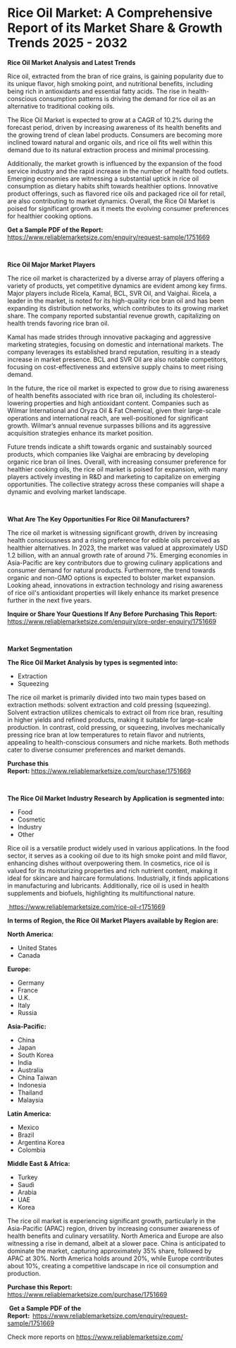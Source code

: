 <p><h1>Rice Oil Market: A Comprehensive Report of its Market Share & Growth Trends 2025 - 2032</h1></p><p><strong>Rice Oil Market Analysis and Latest Trends</strong></p>
<p><p>Rice oil, extracted from the bran of rice grains, is gaining popularity due to its unique flavor, high smoking point, and nutritional benefits, including being rich in antioxidants and essential fatty acids. The rise in health-conscious consumption patterns is driving the demand for rice oil as an alternative to traditional cooking oils.</p><p>The Rice Oil Market is expected to grow at a CAGR of 10.2% during the forecast period, driven by increasing awareness of its health benefits and the growing trend of clean label products. Consumers are becoming more inclined toward natural and organic oils, and rice oil fits well within this demand due to its natural extraction process and minimal processing.</p><p>Additionally, the market growth is influenced by the expansion of the food service industry and the rapid increase in the number of health food outlets. Emerging economies are witnessing a substantial uptick in rice oil consumption as dietary habits shift towards healthier options. Innovative product offerings, such as flavored rice oils and packaged rice oil for retail, are also contributing to market dynamics. Overall, the Rice Oil Market is poised for significant growth as it meets the evolving consumer preferences for healthier cooking options.</p></p>
<p><strong>Get a Sample PDF of the Report:&nbsp;</strong> <a href="https://www.reliablemarketsize.com/enquiry/request-sample/1751669?utm_campaign=1833&utm_medium=2&utm_source=Github&utm_content=ia&utm_term=14022025&utm_id=rice-oil">https://www.reliablemarketsize.com/enquiry/request-sample/1751669</a></p>
<p>&nbsp;</p>
<p><strong>Rice Oil Major Market Players</strong></p>
<p><p>The rice oil market is characterized by a diverse array of players offering a variety of products, yet competitive dynamics are evident among key firms. Major players include Ricela, Kamal, BCL, SVR Oil, and Vaighai. Ricela, a leader in the market, is noted for its high-quality rice bran oil and has been expanding its distribution networks, which contributes to its growing market share. The company reported substantial revenue growth, capitalizing on health trends favoring rice bran oil.</p><p>Kamal has made strides through innovative packaging and aggressive marketing strategies, focusing on domestic and international markets. The company leverages its established brand reputation, resulting in a steady increase in market presence. BCL and SVR Oil are also notable competitors, focusing on cost-effectiveness and extensive supply chains to meet rising demand.</p><p>In the future, the rice oil market is expected to grow due to rising awareness of health benefits associated with rice bran oil, including its cholesterol-lowering properties and high antioxidant content. Companies such as Wilmar International and Oryza Oil & Fat Chemical, given their large-scale operations and international reach, are well-positioned for significant growth. Wilmar’s annual revenue surpasses billions and its aggressive acquisition strategies enhance its market position.</p><p>Future trends indicate a shift towards organic and sustainably sourced products, which companies like Vaighai are embracing by developing organic rice bran oil lines. Overall, with increasing consumer preference for healthier cooking oils, the rice oil market is poised for expansion, with many players actively investing in R&D and marketing to capitalize on emerging opportunities. The collective strategy across these companies will shape a dynamic and evolving market landscape.</p></p>
<p>&nbsp;</p>
<p><strong>What Are The Key Opportunities For Rice Oil Manufacturers?</strong></p>
<p><p>The rice oil market is witnessing significant growth, driven by increasing health consciousness and a rising preference for edible oils perceived as healthier alternatives. In 2023, the market was valued at approximately USD 1.2 billion, with an annual growth rate of around 7%. Emerging economies in Asia-Pacific are key contributors due to growing culinary applications and consumer demand for natural products. Furthermore, the trend towards organic and non-GMO options is expected to bolster market expansion. Looking ahead, innovations in extraction technology and rising awareness of rice oil's antioxidant properties will likely enhance its market presence further in the next five years.</p></p>
<p><strong>Inquire or Share Your Questions If Any Before Purchasing This Report:</strong> <a href="https://www.reliablemarketsize.com/enquiry/pre-order-enquiry/1751669?utm_campaign=1833&utm_medium=2&utm_source=Github&utm_content=ia&utm_term=14022025&utm_id=rice-oil">https://www.reliablemarketsize.com/enquiry/pre-order-enquiry/1751669</a></p>
<p>&nbsp;</p>
<p><strong>Market Segmentation</strong></p>
<p><strong>The Rice Oil Market Analysis by types is segmented into:</strong></p>
<p><ul><li>Extraction</li><li>Squeezing</li></ul></p>
<p><p>The rice oil market is primarily divided into two main types based on extraction methods: solvent extraction and cold pressing (squeezing). Solvent extraction utilizes chemicals to extract oil from rice bran, resulting in higher yields and refined products, making it suitable for large-scale production. In contrast, cold pressing, or squeezing, involves mechanically pressing rice bran at low temperatures to retain flavor and nutrients, appealing to health-conscious consumers and niche markets. Both methods cater to diverse consumer preferences and market demands.</p></p>
<p><strong>Purchase this Report:&nbsp;</strong><a href="https://www.reliablemarketsize.com/purchase/1751669?utm_campaign=1833&utm_medium=2&utm_source=Github&utm_content=ia&utm_term=14022025&utm_id=rice-oil">https://www.reliablemarketsize.com/purchase/1751669</a></p>
<p>&nbsp;</p>
<p><strong>The Rice Oil Market Industry Research by Application is segmented into:</strong></p>
<p><ul><li>Food</li><li>Cosmetic</li><li>Industry</li><li>Other</li></ul></p>
<p><p>Rice oil is a versatile product widely used in various applications. In the food sector, it serves as a cooking oil due to its high smoke point and mild flavor, enhancing dishes without overpowering them. In cosmetics, rice oil is valued for its moisturizing properties and rich nutrient content, making it ideal for skincare and haircare formulations. Industrially, it finds applications in manufacturing and lubricants. Additionally, rice oil is used in health supplements and biofuels, highlighting its multifunctional nature.</p></p>
<p><a href="https://www.reliablemarketsize.com/rice-oil-r1751669?utm_campaign=1833&utm_medium=2&utm_source=Github&utm_content=ia&utm_term=14022025&utm_id=rice-oil">&nbsp;https://www.reliablemarketsize.com/rice-oil-r1751669</a></p>
<p><strong>In terms of Region, the Rice Oil Market Players available by Region are:</strong></p>
<p>
    <p> <strong> North America: </strong>
        <ul>
            <li>United States</li>
            <li>Canada</li>
        </ul>
        </p> 
    <p> <strong> Europe: </strong>
        <ul>
            <li>Germany</li>
            <li>France</li>
            <li>U.K.</li>
            <li>Italy</li>
            <li>Russia</li>
        </ul>
        </p> 
    <p> <strong> Asia-Pacific: </strong>
        <ul>
            <li>China</li>
            <li>Japan</li>
            <li>South Korea</li>
            <li>India</li>
            <li>Australia</li>
            <li>China Taiwan</li>
            <li>Indonesia</li>
            <li>Thailand</li>
            <li>Malaysia</li>
        </ul>
        </p> 
    <p> <strong> Latin America: </strong>
        <ul>
            <li>Mexico</li>
            <li>Brazil</li>
            <li>Argentina Korea</li>
            <li>Colombia</li>
        </ul>
        </p> 
    <p> <strong> Middle East & Africa: </strong>
        <ul>
            <li>Turkey</li>
            <li>Saudi</li>
            <li>Arabia</li>
            <li>UAE</li>
            <li>Korea</li>
        </ul>
    </p>
    </p>
<p><p>The rice oil market is experiencing significant growth, particularly in the Asia-Pacific (APAC) region, driven by increasing consumer awareness of health benefits and culinary versatility. North America and Europe are also witnessing a rise in demand, albeit at a slower pace. China is anticipated to dominate the market, capturing approximately 35% share, followed by APAC at 30%. North America holds around 20%, while Europe contributes about 10%, creating a competitive landscape in rice oil consumption and production.</p></p>
<p><strong>Purchase this Report: </strong><a href="https://www.reliablemarketsize.com/purchase/1751669?utm_campaign=1833&utm_medium=2&utm_source=Github&utm_content=ia&utm_term=14022025&utm_id=rice-oil">https://www.reliablemarketsize.com/purchase/1751669</a></p>
<p>&nbsp;<strong>Get a Sample PDF of the Report:&nbsp;&nbsp;</strong><a href="https://www.reliablemarketsize.com/enquiry/request-sample/1751669?utm_campaign=1833&utm_medium=2&utm_source=Github&utm_content=ia&utm_term=14022025&utm_id=rice-oil">https://www.reliablemarketsize.com/enquiry/request-sample/1751669</a></p>
<p><strong></strong></p>
<p>Check more reports on <a href="https://www.reliablemarketsize.com/?utm_campaign=1833&utm_medium=2&utm_source=Github&utm_content=ia&utm_term=14022025&utm_id=rice-oil">https://www.reliablemarketsize.com/</a></p>